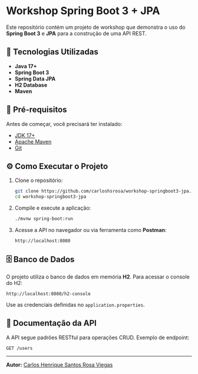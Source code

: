 # Workshop Spring Boot 3 + JPA

Este repositório contém um projeto de workshop que demonstra o uso do **Spring Boot 3** e **JPA** para a construção de uma API REST.

## 🚀 Tecnologias Utilizadas
- **Java 17+**
- **Spring Boot 3**
- **Spring Data JPA**
- **H2 Database**
- **Maven**

## 📌 Pré-requisitos
Antes de começar, você precisará ter instalado:
- [JDK 17+](https://www.oracle.com/java/technologies/javase/jdk17-archive-downloads.html)
- [Apache Maven](https://maven.apache.org/)
- [Git](https://git-scm.com/)

## ⚙️ Como Executar o Projeto
1. Clone o repositório:
   ```sh
   git clone https://github.com/carloshsrosa/workshop-springboot3-jpa.git
   cd workshop-springboot3-jpa
   ```

2. Compile e execute a aplicação:
   ```sh
   ./mvnw spring-boot:run
   ```

3. Acesse a API no navegador ou via ferramenta como **Postman**:
   ```
   http://localhost:8080
   ```

## 🗄️ Banco de Dados
O projeto utiliza o banco de dados em memória **H2**. Para acessar o console do H2:
```
http://localhost:8080/h2-console
```
Use as credenciais definidas no `application.properties`.

## 📜 Documentação da API
A API segue padrões RESTful para operações CRUD. Exemplo de endpoint:
```http
GET /users
```

---

**Autor:** [Carlos Henrique Santos Rosa Viegas](https://github.com/carloshsrosa)
